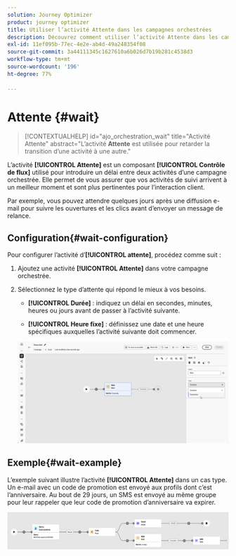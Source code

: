 ```yaml
---
solution: Journey Optimizer
product: journey optimizer
title: Utiliser l’activité Attente dans les campagnes orchestrées
description: Découvrez comment utiliser l’activité Attente dans les campagnes orchestrées
exl-id: 11ef095b-77ec-4e2e-ab4d-49a248354f08
source-git-commit: 3a44111345c1627610a6b026d7b19b281c4538d3
workflow-type: tm+mt
source-wordcount: '196'
ht-degree: 77%

---
```



# Attente {#wait}

>[!CONTEXTUALHELP]
>id="ajo_orchestration_wait"
>title="Activité Attente"
>abstract="L’activité **Attente** est utilisée pour retarder la transition d’une activité à une autre."

L’activité **[!UICONTROL Attente]** est un composant **[!UICONTROL Contrôle de flux]** utilisé pour introduire un délai entre deux activités d’une campagne orchestrée. Elle permet de vous assurer que vos activités de suivi arrivent à un meilleur moment et sont plus pertinentes pour l’interaction client.

Par exemple, vous pouvez attendre quelques jours après une diffusion e-mail pour suivre les ouvertures et les clics avant d’envoyer un message de relance.

## Configuration{#wait-configuration}

Pour configurer l’activité d’**[!UICONTROL attente]**, procédez comme suit :

1. Ajoutez une activité **[!UICONTROL Attente]** dans votre campagne orchestrée.

1. Sélectionnez le type d’attente qui répond le mieux à vos besoins.

   * **[!UICONTROL Durée]** : indiquez un délai en secondes, minutes, heures ou jours avant de passer à l’activité suivante.

   * **[!UICONTROL Heure fixe]** : définissez une date et une heure spécifiques auxquelles l’activité suivante doit commencer.

   ![](../assets/wait_activity.png)

## Exemple{#wait-example}

L’exemple suivant illustre l’activité **[!UICONTROL Attente]** dans un cas type.  Un e-mail avec un code de promotion est envoyé aux profils dont c’est l’anniversaire. Au bout de 29 jours, un SMS est envoyé au même groupe pour leur rappeler que leur code de promotion d’anniversaire va expirer.

![](../assets/wait-example.png)
